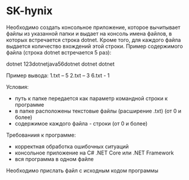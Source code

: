 # SK-hynix

Необходимо создать консольное приложение, которое вычитывает файлы из указанной папки и выдает на консоль имена файлов, в которых встречается строка dotnet. Кроме того, для каждого файла выдается количество вхождений этой строки.
Пример содержимого файла (строка dotnet встречается 5 раз):

dotnet
123dotnetjava56dotnet
dotnet dotnet

Пример вывода:
1.txt – 5
2.txt – 3
6.txt - 1

Условия:
- путь к папке передается как параметр командной строки к программе
- в папке расположены текстовые файлы (расширение .txt) (от 0 и более)
- содержимое каждого файла - строки (от 0 и более)

Требованиия к программе:
- корректная обработка ошибочных ситуаций
- консольное приложение на C# .NET Core или .NET Framework
- вся программа в одном файле

Необходимо прислать файл с исходным кодом программы
